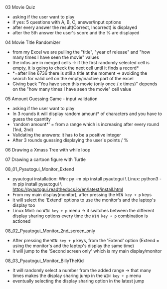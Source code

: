 03 Movie Quiz
- asking if the user want to play
- if yes: 5 questions with A, B, C, answer/input options
- after every answer the result(Correct, Incorrect) is displayed
- after the 5th answer the user's score and the % are displayed


04 Movie Title Randomizer
- from my Excel we are pulling the "title", "year of release" and "how many times I have seen the movie" values
- the infos are in merged cells -> if the first randomly selected cell is empty, it is going to check the next cell until it finds a record*
- *=after line 6736 there is still a title at the moment -> avoiding the search for valid cell on the empty/inactive part of the excel
- Giving back "You have seen this movie (only once / x times)" depends on the "how many times I have seen the movie" cell value


05 Amount Guessing Game - input validation
- asking if the user want to play
- In 3 rounds it will display random amount* of characters and you have to guess the quantity
- 'random amount*' = from a range which is increasing after every round (1nd, 2nd)
- Validating the answers: it has to be a positive integer
- After 3 rounds guessing displaying the user`s points / %


06 Drawing a Xmass Tree with while loop

07 Drawing a cartoon figure with Turtle


08_01_Pyautogui_Monitor_Extend
   - pyautogui installation: Win: py -m pip install pyautogui \\ Linux: python3 -m pip install pyautogui \\ https://pyautogui.readthedocs.io/en/latest/install.html
   - From my main display(monitor), after pressing the `WIN key + p` keys
   - it will select the 'Extend' options to use the monitor's and the laptop's display too
   - Linux Mint: no `WIN key + p` menu -> it switches between the different display sharing options every time the `WIN key + p` combination is actioned


08_02_Pyautogui_Monitor_2nd_screen_only
   - After pressing the `WIN key + p` keys, from the 'Extend' option (Extend = using the monitor's and the laptop's display the same time)
   - it will jump to the 'Second screen only' which is my main display/monitor


08_03_Pyautogui_Monitor_BillyTheKid
   - It will randomly select a number from the added range -> that many times makes the display sharing jump in the `WIN key + p` menu
   - eventually selecting the display sharing option in the latest jump